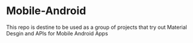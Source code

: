 # Mobile-Android
This repo is destine to be used as a group of projects that try out Material Desgin and APIs for Mobile Android Apps
